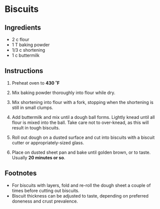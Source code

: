 # Biscuits

## Ingredients
- 2 c flour
- 1 T baking powder
- 1/3 c shortening
- 1 c buttermilk

## Instructions

1. Preheat oven to **430 ˚F**

2. Mix baking powder thoroughly into flour while dry.

3. Mix shortening into flour with a fork, stopping when the shortening is still in small clumps.

4. Add buttermilk and mix until a dough ball forms. Lightly knead until all flour is mixed into the ball. Take care not to over-knead, as this will result in tough biscuits.

5. Roll out dough on a dusted surface and cut into biscuits with a biscuit cutter or appropriately-sized glass.

6. Place on dusted sheet pan and bake until golden brown, or to taste. Usually **20 minutes or so**.

## Footnotes
- For biscuits with layers, fold and re-roll the dough sheet a couple of times before cutting out biscuits.
- Biscuit thickness can be adjusted to taste, depending on preferred doneness and crust prevalence.